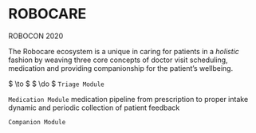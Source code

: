 # ROBOCARE

ROBOCON 2020

The Robocare ecosystem is a unique in caring for patients in a _holistic_ fashion by weaving three core concepts of doctor visit scheduling, medication and providing companionship for the patient’s wellbeing.

$ \to $ $ \do $ `Triage Module` 

`Medication Module`
medication pipeline from prescription to proper intake
dynamic and periodic collection of patient feedback

`Companion Module`

